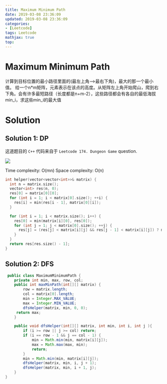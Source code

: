 ```yaml
---
title: Maximum Minimum Path
date: 2019-03-08 23:36:09
updated: 2019-03-08 23:36:09
categories: 
- [Leetcode]
tags: Leetcode
mathjax: true
top:
---
```


# Maximum Minimum Path

计算到目标位置的最小路径里面的(最左上角-->最右下角)，最大的那一个最小值。 给一个n*m矩阵，元素表示在该点的高度。从矩阵左上角开始爬山，爬到右下角。会有许多最短路径（长度都是n+m-2），这些路径都会有各自的最低海拔min_i，求这些min_i的最大值

# Solution

## Solution 1: DP

这道题目的 `C++` 代码来自于 `Leetcode 174. Dungeon Game` question.

![](images/2019-02-28-18-49-52.png)

Time complexity: O(mn)
Space complexity: O(n)

```cpp
int helper(vector<vector<int>>& matrix) {
  int n = matrix.size();
  vector<int> res(n, 0);
  res[0] = matrix[0][0];
  for (int i = 1; i < matrix[0].size(); ++i) {
    res[i] = min(res[i - 1], matrix[0][i]);
  }

  for (int i = 1; i < matrix.size(); i++) {
    res[0] = min(matrix[i][0], res[0]);
    for (int j = 1; j < matrix[0].size(); ++j) {
      res[j] = (res[j] < matrix[i][j] && res[j - 1] < matrix[i][j]) ? max(res[j - 1], res[j]) : matrix[i][j];
    }
  }
  return res[res.size() - 1];
}
```

## Solution 2: DFS

```java
 public class MaximumMinimumPath {
    private int min, max, row, col;
    public int maxMinPath(int[][] matrix) {
        row = matrix.length;
        col = matrix[0].length;
        min = Integer.MAX_VALUE;
        max = Integer.MIN_VALUE;
        dfsHelper(matrix, min, 0, 0);
     return max;
    }

    public void dfsHelper(int[][] matrix, int min, int i, int j ){
        if (i >= row || j >= col) return;
        if (i == row - 1 && j == col - 1) {
            min = Math.min(min, matrix[i][j]);
            max = Math.max(max, min);
            return;
        }
        min = Math.min(min, matrix[i][j]);
        dfsHelper(matrix, min, i, j + 1);
        dfsHelper(matrix, min, i + 1, j);
    }
}
```